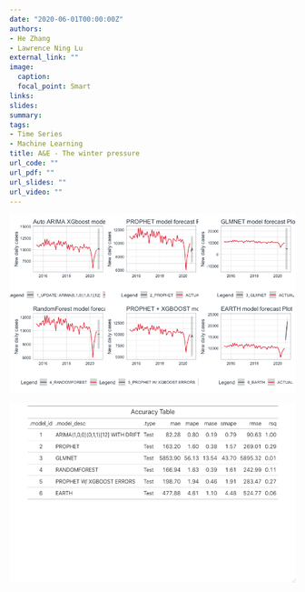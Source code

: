 ```yaml
---
date: "2020-06-01T00:00:00Z"
authors: 
- He Zhang
- Lawrence Ning Lu
external_link: ""
image:
  caption: 
  focal_point: Smart
links:
slides:
summary:
tags:
- Time Series
- Machine Learning
title: A&E - The winter pressure
url_code: ""
url_pdf: ""
url_slides: ""
url_video: ""
---
```


![](plot1.png)

![](plot2.png)
